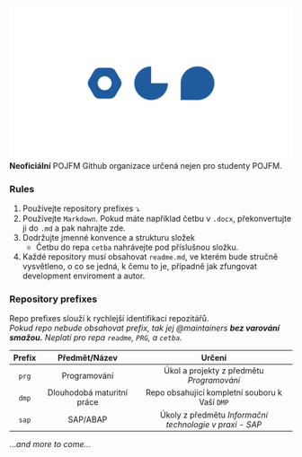  ![Logo POJFM](../src/Znacka_modra_RGB.png)
**Neoficiální** POJFM Github organizace určená nejen pro studenty POJFM.

### Rules
1. Používejte repository prefixes ⤵ 
2. Používejte `Markdown`. Pokud máte například četbu v `.docx`, překonvertujte ji do `.md` a pak nahrajte zde.
3. Dodržujte jmenné konvence a strukturu složek
    - Četbu do repa `cetba` nahrávejte pod příslušnou složku. 
4. Každé repository musí obsahovat `readme.md`, ve kterém bude stručně vysvětleno, o co se jedná, k čemu to je, případně jak zfungovat development enviroment a autor.

### Repository prefixes
Repo prefixes slouží k rychlejší identifikaci repozitářů.  
*Pokud repo nebude obsahovat prefix, tak jej @maintainers **bez varování smažou.** Neplatí pro repa `readme`, `PRG`, a `cetba`.*

| Prefix | Předmět/Název | Určení | 
| :---:  |     :---:     | :---:  |
| `prg`  | Programování  | Úkol a projekty z předmětu _Programování_ |   
| `dmp`  | Dlouhodobá maturitní práce | Repo obsahující kompletní souboru k Vaší `DMP` |
| `sap`  | SAP/ABAP      | Úkoly z předmětu _Informační technologie v praxi - SAP_ | 


...*and more to come...*
